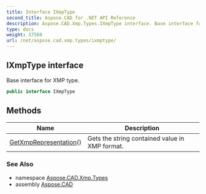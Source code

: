 ```yaml
---
title: Interface IXmpType
second_title: Aspose.CAD for .NET API Reference
description: Aspose.CAD.Xmp.Types.IXmpType interface. Base interface for XMP type
type: docs
weight: 37560
url: /net/aspose.cad.xmp.types/ixmptype/
---
```

## IXmpType interface

Base interface for XMP type.

```csharp
public interface IXmpType
```

## Methods

| Name | Description |
| --- | --- |
| [GetXmpRepresentation](../../aspose.cad.xmp.types/ixmptype/getxmprepresentation/)() | Gets the string contained value in XMP format. |

### See Also

* namespace [Aspose.CAD.Xmp.Types](../../aspose.cad.xmp.types/)
* assembly [Aspose.CAD](../../)


